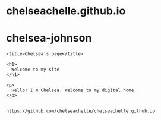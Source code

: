 # chelseachelle.github.io
# chelsea-johnson
<html lang="en">
  <head>
    

    <title>Chelsea's page</title>


  </head>

  <body>
  
    <h1>
      Welcome to my site
    </h1>
    
    <p>
      Hello! I'm Chelsea. Welcome to my digital home.
    </p>
    
    
    https://github.com/chelseachelle/chelseachelle.github.io
    
  </body>
</html>
